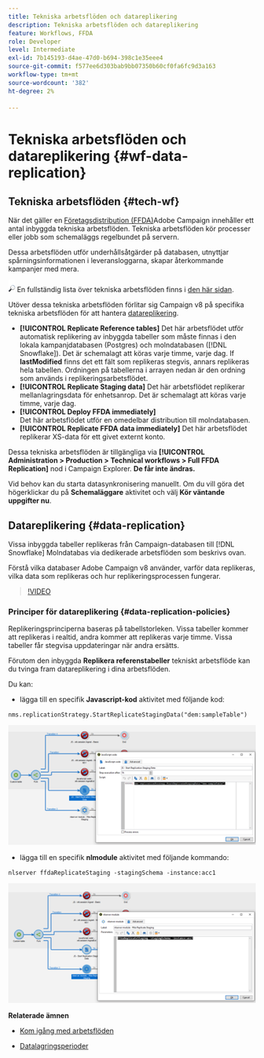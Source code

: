 ```yaml
---
title: Tekniska arbetsflöden och datareplikering
description: Tekniska arbetsflöden och datareplikering
feature: Workflows, FFDA
role: Developer
level: Intermediate
exl-id: 7b145193-d4ae-47d0-b694-398c1e35eee4
source-git-commit: f577ee6d303bab9bb07350b60cf0fa6fc9d3a163
workflow-type: tm+mt
source-wordcount: '382'
ht-degree: 2%

---
```


# Tekniska arbetsflöden och datareplikering {#wf-data-replication}

## Tekniska arbetsflöden {#tech-wf}

När det gäller en [Företagsdistribution (FFDA)](enterprise-deployment.md)Adobe Campaign innehåller ett antal inbyggda tekniska arbetsflöden. Tekniska arbetsflöden kör processer eller jobb som schemaläggs regelbundet på servern.

Dessa arbetsflöden utför underhållsåtgärder på databasen, utnyttjar spårningsinformationen i leveransloggarna, skapar återkommande kampanjer med mera.

![](../assets/do-not-localize/glass.png) En fullständig lista över tekniska arbetsflöden finns i [den här sidan](https://experienceleague.adobe.com/docs/campaign/automation/workflows/introduction/wf-type/technical-workflows.html).

Utöver dessa tekniska arbetsflöden förlitar sig Campaign v8 på specifika tekniska arbetsflöden för att hantera [datareplikering](#data-replication).

* **[!UICONTROL Replicate Reference tables]**
Det här arbetsflödet utför automatisk replikering av inbyggda tabeller som måste finnas i den lokala kampanjdatabasen (Postgres) och molndatabasen ([!DNL Snowflake]). Det är schemalagt att köras varje timme, varje dag. If **lastModified** finns det ett fält som replikeras stegvis, annars replikeras hela tabellen. Ordningen på tabellerna i arrayen nedan är den ordning som används i replikeringsarbetsflödet.
* **[!UICONTROL Replicate Staging data]**
Det här arbetsflödet replikerar mellanlagringsdata för enhetsanrop. Det är schemalagt att köras varje timme, varje dag.
* **[!UICONTROL Deploy FFDA immediately]**\
  Det här arbetsflödet utför en omedelbar distribution till molndatabasen.
* **[!UICONTROL Replicate FFDA data immediately]**
Det här arbetsflödet replikerar XS-data för ett givet externt konto.

Dessa tekniska arbetsflöden är tillgängliga via **[!UICONTROL Administration > Production > Technical workflows > Full FFDA Replication]** nod i Campaign Explorer. **De får inte ändras.**

Vid behov kan du starta datasynkronisering manuellt. Om du vill göra det högerklickar du på **Schemaläggare** aktivitet och välj **Kör väntande uppgifter nu**.

## Datareplikering {#data-replication}

Vissa inbyggda tabeller replikeras från Campaign-databasen till [!DNL Snowflake] Molndatabas via dedikerade arbetsflöden som beskrivs ovan.

Förstå vilka databaser Adobe Campaign v8 använder, varför data replikeras, vilka data som replikeras och hur replikeringsprocessen fungerar.

>[!VIDEO](https://video.tv.adobe.com/v/334460?quality=12)


### Principer för datareplikering {#data-replication-policies}

Replikeringsprinciperna baseras på tabellstorleken. Vissa tabeller kommer att replikeras i realtid, andra kommer att replikeras varje timme. Vissa tabeller får stegvisa uppdateringar när andra ersätts.

Förutom den inbyggda **Replikera referenstabeller** tekniskt arbetsflöde kan du tvinga fram datareplikering i dina arbetsflöden.

Du kan:

* lägga till en specifik **Javascript-kod** aktivitet med följande kod:

```
nms.replicationStrategy.StartReplicateStagingData("dem:sampleTable")
```

![](assets/jscode.png)


* lägga till en specifik **nlmodule** aktivitet med följande kommando:

```
nlserver ffdaReplicateStaging -stagingSchema -instance:acc1
```

![](assets/nlmodule.png)


**Relaterade ämnen**

* [Kom igång med arbetsflöden](https://experienceleague.adobe.com/docs/campaign/automation/workflows/introduction/about-workflows.html)

* [Datalagringsperioder](../dev/datamodel-best-practices.md#data-retention)
